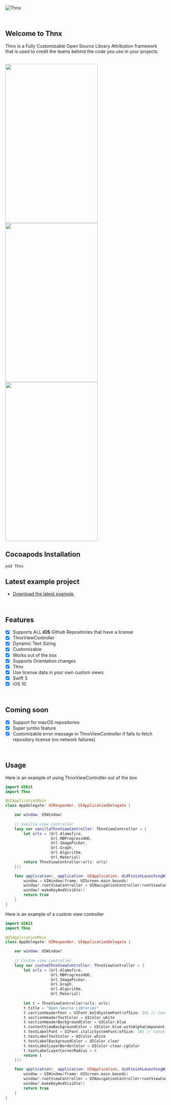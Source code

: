    ![Thnx](https://github.com/adamdahan/Thnx/blob/master/README-assets/logo-big-bg.png)

<br /> 

## Welcome to Thnx

Thnx is a Fully Customizable Open Source Library Attribution framework that is used to credit the teams behind the code you use in your projects.

<br /> 
<a href="url">
<img src="https://github.com/adamdahan/Thnx/blob/master/README-assets/readme-gif.gif" height="500" width="290" >
<img src="https://github.com/adamdahan/Thnx/blob/master/README-assets/snapshot2.png" height="500" width="290" >
<img src="https://github.com/adamdahan/Thnx/blob/master/README-assets/snapshot3.png" height="500" width="290" >
</a>
<br /> 

## Cocoapods Installation

```
pod Thnx
```

## Latest example project

- [Download the latest example](https://github.com/adamdahan/Thnx/tree/master/Example).

<br /> 

## Features

- [x] Supports ALL **iOS** Github Repositories that have a license
- [x] ThnxViewController 
- [x] Dynamic Text Sizing 
- [x] Customizable
- [x] Works out of the box
- [x] Supports Orientation changes
- [x] Thnx
- [x] Use license data in your own custom views
- [x] Swift 3
- [x] iOS 10

<br /> 

## Coming soon

- [x] Support for macOS repositories
- [x] Super jumbo feature
- [x] Customizable error message in ThnxViewController if fails to fetch repository license (no network failures)

<br /> 

## Usage

Here is an example of using ThnxViewController out of the box

```swift
import UIKit
import Thnx

@UIApplicationMain
class AppDelegate: UIResponder, UIApplicationDelegate {

    var window: UIWindow?
    
    // Vanilla view controller
    lazy var vanillaThnxViewController: ThnxViewController = {
        let urls = [Url.Alamofire,
                    Url.MBProgressHUD,
                    Url.ImagePicker,
                    Url.Graph,
                    Url.Algorithm,
                    Url.Material]
        return ThnxViewController(urls: urls)
    }()

    func application(_ application: UIApplication, didFinishLaunchingWithOptions launchOptions: [UIApplicationLaunchOptionsKey: Any]?) -> Bool {
        window = UIWindow(frame: UIScreen.main.bounds)
        window?.rootViewController = UINavigationController(rootViewController: vanillaThnxViewController) customThnxViewController
        window?.makeKeyAndVisible()
        return true
    }
}
```

Here is an example of a custom view controller

```swift
import UIKit
import Thnx

@UIApplicationMain
class AppDelegate: UIResponder, UIApplicationDelegate {

    var window: UIWindow?
   
    // Custom view controller
    lazy var customThnxViewController: ThnxViewController = {
        let urls = [Url.Alamofire,
                    Url.MBProgressHUD,
                    Url.ImagePicker,
                    Url.Graph,
                    Url.Algorithm,
                    Url.Material]
        
        let t = ThnxViewController(urls: urls)
        t.title = "Open Source Libraries"
        t.sectionHeaderFont = UIFont.boldSystemFont(ofSize: 24) // Cancels UITableView section header Dynamic Text Sizing
        t.sectionHeaderTextColor = UIColor.white
        t.sectionHeaderBackgroundColor = UIColor.blue
        t.contentViewBackgroundColor = UIColor.blue.withAlphaComponent(0.6)
        t.textLabelFont = UIFont.italicSystemFont(ofSize: 10) // Cancels UITableViewCell textLabel Dynamic Text Sizing
        t.textLabelTextColor = UIColor.white
        t.textLabelBackgroundColor = UIColor.clear
        t.textLabelLayerBorderColor = UIColor.clear.cgColor
        t.textLabelLayerCornerRadius = 0
        return t
    }()

    func application(_ application: UIApplication, didFinishLaunchingWithOptions launchOptions: [UIApplicationLaunchOptionsKey: Any]?) -> Bool {
        window = UIWindow(frame: UIScreen.main.bounds)
        window?.rootViewController = UINavigationController(rootViewController: customThnxViewController)
        window?.makeKeyAndVisible()        
        return true
    }
}
```
